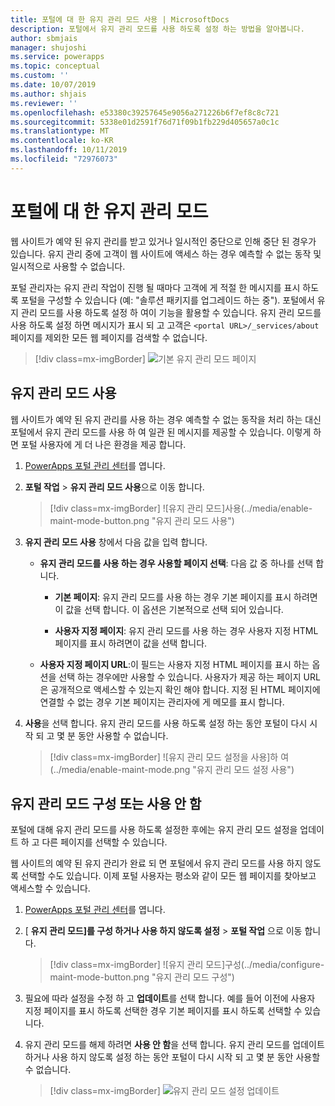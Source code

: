 ```yaml
---
title: 포털에 대 한 유지 관리 모드 사용 | MicrosoftDocs
description: 포털에서 유지 관리 모드를 사용 하도록 설정 하는 방법을 알아봅니다.
author: sbmjais
manager: shujoshi
ms.service: powerapps
ms.topic: conceptual
ms.custom: ''
ms.date: 10/07/2019
ms.author: shjais
ms.reviewer: ''
ms.openlocfilehash: e53380c39257645e9056a271226b6f7ef8c8c721
ms.sourcegitcommit: 5338e01d2591f76d71f09b1fb229d405657a0c1c
ms.translationtype: MT
ms.contentlocale: ko-KR
ms.lasthandoff: 10/11/2019
ms.locfileid: "72976073"
---
```

# <a name="maintenance-mode-for-a-portal"></a>포털에 대 한 유지 관리 모드

웹 사이트가 예약 된 유지 관리를 받고 있거나 일시적인 중단으로 인해 중단 된 경우가 있습니다. 유지 관리 중에 고객이 웹 사이트에 액세스 하는 경우 예측할 수 없는 동작 및 일시적으로 사용할 수 없습니다. 

포털 관리자는 유지 관리 작업이 진행 될 때마다 고객에 게 적절 한 메시지를 표시 하도록 포털을 구성할 수 있습니다 (예: "솔루션 패키지를 업그레이드 하는 중"). 포털에서 유지 관리 모드를 사용 하도록 설정 하 여이 기능을 활용할 수 있습니다. 유지 관리 모드를 사용 하도록 설정 하면 메시지가 표시 되 고 고객은 `<portal URL>/_services/about` 페이지를 제외한 모든 웹 페이지를 검색할 수 없습니다.

> [!div class=mx-imgBorder]
> ![기본 유지 관리 모드 페이지](../media/default-maint-page.png "기본 유지 관리 모드 페이지")

## <a name="enable-maintenance-mode"></a>유지 관리 모드 사용

웹 사이트가 예약 된 유지 관리를 사용 하는 경우 예측할 수 없는 동작을 처리 하는 대신 포털에서 유지 관리 모드를 사용 하 여 일관 된 메시지를 제공할 수 있습니다. 이렇게 하면 포털 사용자에 게 더 나은 환경을 제공 합니다.

1. [PowerApps 포털 관리 센터](admin-overview.md)를 엽니다.

3. **포털 작업** > **유지 관리 모드 사용**으로 이동 합니다.

    > [!div class=mx-imgBorder]
    > ![유지 관리 모드]사용(../media/enable-maint-mode-button.png "유지 관리 모드 사용")

4. **유지 관리 모드 사용** 창에서 다음 값을 입력 합니다.
    - **유지 관리 모드를 사용 하는 경우 사용할 페이지 선택**: 다음 값 중 하나를 선택 합니다.

        - **기본 페이지**: 유지 관리 모드를 사용 하는 경우 기본 페이지를 표시 하려면이 값을 선택 합니다. 이 옵션은 기본적으로 선택 되어 있습니다.

        - **사용자 지정 페이지**: 유지 관리 모드를 사용 하는 경우 사용자 지정 HTML 페이지를 표시 하려면이 값을 선택 합니다.

    - **사용자 지정 페이지 URL**:이 필드는 사용자 지정 HTML 페이지를 표시 하는 옵션을 선택 하는 경우에만 사용할 수 있습니다. 사용자가 제공 하는 페이지 URL은 공개적으로 액세스할 수 있는지 확인 해야 합니다. 지정 된 HTML 페이지에 연결할 수 없는 경우 기본 페이지는 관리자에 게 메모를 표시 합니다.

5. **사용**을 선택 합니다. 유지 관리 모드를 사용 하도록 설정 하는 동안 포털이 다시 시작 되 고 몇 분 동안 사용할 수 없습니다. 

    > [!div class=mx-imgBorder]
    > ![유지 관리 모드 설정을 사용]하 여(../media/enable-maint-mode.png "유지 관리 모드 설정 사용")

## <a name="configure-or-disable-maintenance-mode"></a>유지 관리 모드 구성 또는 사용 안 함

포털에 대해 유지 관리 모드를 사용 하도록 설정한 후에는 유지 관리 모드 설정을 업데이트 하 고 다른 페이지를 선택할 수 있습니다.

웹 사이트의 예약 된 유지 관리가 완료 되 면 포털에서 유지 관리 모드를 사용 하지 않도록 선택할 수도 있습니다. 이제 포털 사용자는 평소와 같이 모든 웹 페이지를 찾아보고 액세스할 수 있습니다.

1. [PowerApps 포털 관리 센터](admin-overview.md)를 엽니다.

2. [ **유지 관리 모드]를 구성 하거나 사용 하지 않도록 설정** > **포털 작업** 으로 이동 합니다.

    > [!div class=mx-imgBorder]
    > ![유지 관리 모드]구성(../media/configure-maint-mode-button.png "유지 관리 모드 구성")

3. 필요에 따라 설정을 수정 하 고 **업데이트**를 선택 합니다. 예를 들어 이전에 사용자 지정 페이지를 표시 하도록 선택한 경우 기본 페이지를 표시 하도록 선택할 수 있습니다.

4. 유지 관리 모드를 해제 하려면 **사용 안 함**을 선택 합니다. 유지 관리 모드를 업데이트 하거나 사용 하지 않도록 설정 하는 동안 포털이 다시 시작 되 고 몇 분 동안 사용할 수 없습니다.

    > [!div class=mx-imgBorder]
    > ![유지 관리 모드 설정 업데이트](../media/configure-maint-mode.png "유지 관리 모드 설정 업데이트")

